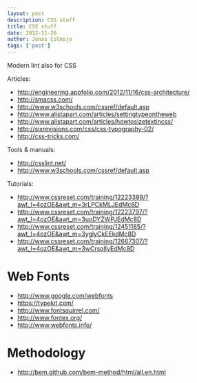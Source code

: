 ```yaml
---
layout: post
description: CSS stuff
title: CSS stuff
date: 2012-11-26
author: Jonas Colmsjo
tags: ['post']
---
```


Modern lint also for CSS





Articles:

 * http://engineering.appfolio.com/2012/11/16/css-architecture/
 * http://smacss.com/
 * http://www.w3schools.com/cssref/default.asp
 * http://www.alistapart.com/articles/settingtypeontheweb
 * http://www.alistapart.com/articles/howtosizetextincss/
 * http://sixrevisions.com/css/css-typography-02/
 * http://css-tricks.com/

Tools & manuals:

 * http://csslint.net/
 * http://www.w3schools.com/cssref/default.asp


Tutorials:

 * http://www.cssreset.com/training/12223389/?awt_l=4ozOE&awt_m=3rLPCkMLJEdMc8D
 * http://www.cssreset.com/training/12223797/?awt_l=4ozOE&awt_m=3uoDYZWPJEdMc8D
 * http://www.cssreset.com/training/12451185/?awt_l=4ozOE&awt_m=3yglyCkEEkdMc8D
 * http://www.cssreset.com/training/12667307/?awt_l=4ozOE&awt_m=3wCrsqlIyEdMc8D

# Web Fonts

* http://www.google.com/webfonts
* https://typekit.com/
* http://www.fontsquirrel.com/
* http://www.fontex.org/
* http://www.webfonts.info/


# Methodology

* http://bem.github.com/bem-method/html/all.en.html


